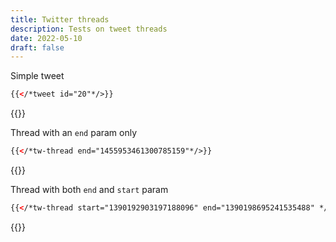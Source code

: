 ```yaml
---
title: Twitter threads
description: Tests on tweet threads
date: 2022-05-10
draft: false
---
```


Simple tweet
```html
{{</*tweet id="20"*/>}}
```

{{<tweet id="20">}}

  
Thread  with an `end` param only
```html
{{</*tw-thread end="1455953461300785159"*/>}}
```

{{<tw-thread end="1455953461300785159">}}


Thread with both `end` and `start` param
```html
{{</*tw-thread start="1390192903197188096" end="1390198695241535488" */>}}
```

{{<tw-thread start="1390192903197188096" end="1390198695241535488" >}}
